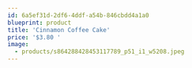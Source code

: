 ```yaml
---
id: 6a5ef31d-2df6-4ddf-a54b-846cbdd4a1a0
blueprint: product
title: 'Cinnamon Coffee Cake'
price: '$3.80 '
image:
  - products/s864288428453117789_p51_i1_w5208.jpeg
---
```

